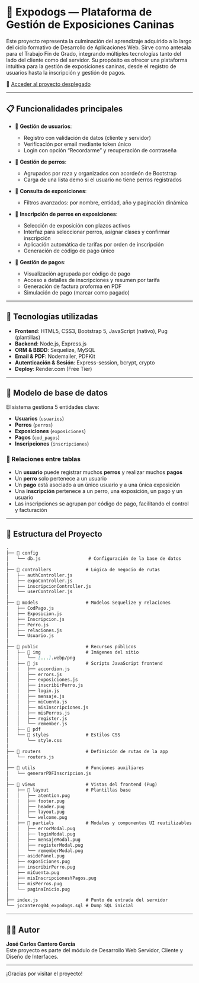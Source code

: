 # 🐾 Expodogs — Plataforma de Gestión de Exposiciones Caninas

Este proyecto representa la culminación del aprendizaje adquirido a lo largo del ciclo formativo de Desarrollo de Aplicaciones Web. Sirve como antesala para el Trabajo Fin de Grado, integrando múltiples tecnologías tanto del lado del cliente como del servidor. Su propósito es ofrecer una plataforma intuitiva para la gestión de exposiciones caninas, desde el registro de usuarios hasta la inscripción y gestión de pagos.

🔗 [Acceder al proyecto desplegado](https://tfg-expodogs.onrender.com)

---

## 📋 Funcionalidades principales

- 🔐 **Gestión de usuarios**:
  - Registro con validación de datos (cliente y servidor)
  - Verificación por email mediante token único
  - Login con opción “Recordarme” y recuperación de contraseña

- 🐶 **Gestión de perros**:
  - Agrupados por raza y organizados con acordeón de Bootstrap
  - Carga de una lista demo si el usuario no tiene perros registrados

- 📅 **Consulta de exposiciones**:
  - Filtros avanzados: por nombre, entidad, año y paginación dinámica

- 📝 **Inscripción de perros en exposiciones**:
  - Selección de exposición con plazos activos
  - Interfaz para seleccionar perros, asignar clases y confirmar inscripción
  - Aplicación automática de tarifas por orden de inscripción
  - Generación de código de pago único

- 💸 **Gestión de pagos**:
  - Visualización agrupada por código de pago
  - Acceso a detalles de inscripciones y resumen por tarifa
  - Generación de factura proforma en PDF
  - Simulación de pago (marcar como pagado)

---

## 🧪 Tecnologías utilizadas

- **Frontend**: HTML5, CSS3, Bootstrap 5, JavaScript (nativo), Pug (plantillas)
- **Backend**: Node.js, Express.js
- **ORM & BBDD**: Sequelize, MySQL
- **Email & PDF**: Nodemailer, PDFKit
- **Autenticación & Sesión**: Express-session, bcrypt, crypto
- **Deploy**: Render.com (Free Tier)

---

## 🧩 Modelo de base de datos

El sistema gestiona 5 entidades clave:

- **Usuarios** (`usuarios`)
- **Perros** (`perros`)
- **Exposiciones** (`exposiciones`)
- **Pagos** (`cod_pagos`)
- **Inscripciones** (`inscripciones`)

### 🔗 Relaciones entre tablas

- Un **usuario** puede registrar muchos **perros** y realizar muchos **pagos**
- Un **perro** solo pertenece a un usuario
- Un **pago** está asociado a un único usuario y a una única exposición
- Una **inscripción** pertenece a un perro, una exposición, un pago y un usuario
- Las inscripciones se agrupan por código de pago, facilitando el control y facturación

---

## 📁 Estructura del Proyecto

```md
.
├── 📁 config
│   └── db.js                  # Configuración de la base de datos
│
├── 📁 controllers             # Lógica de negocio de rutas
│   ├── authController.js
│   ├── expoController.js
│   ├── inscripcionController.js
│   └── userController.js
│
├── 📁 models                  # Modelos Sequelize y relaciones
│   ├── CodPago.js
│   ├── Exposicion.js
│   ├── Inscripcion.js
│   ├── Perro.js
│   ├── relaciones.js
│   └── Usuario.js
│
├── 📁 public                  # Recursos públicos
│   ├── 📁 img                 # Imágenes del sitio
│   │   └── [...].webp/png
│   ├── 📁 js                  # Scripts JavaScript frontend
│   │   ├── accordion.js
│   │   ├── errors.js
│   │   ├── exposiciones.js
│   │   ├── inscribirPerro.js
│   │   ├── login.js
│   │   ├── mensaje.js
│   │   ├── miCuenta.js
│   │   ├── misInscripciones.js
│   │   ├── misPerros.js
│   │   ├── register.js
│   │   └── remember.js
│   ├── 📁 pdf                 
│   └── 📁 styles              # Estilos CSS
│       └── style.css
│
├── 📁 routers                 # Definición de rutas de la app
│   └── routers.js
│
├── 📁 utils                   # Funciones auxiliares
│   └── generarPDFInscripcion.js
│
├── 📁 views                   # Vistas del frontend (Pug)
│   ├── 📁 layout              # Plantillas base
│   │   ├── atention.pug
│   │   ├── footer.pug
│   │   ├── header.pug
│   │   ├── layout.pug
│   │   └── welcome.pug
│   ├── 📁 partials            # Modales y componentes UI reutilizables
│   │   ├── errorModal.pug
│   │   ├── loginModal.pug
│   │   ├── mensajeModal.pug
│   │   ├── registerModal.pug
│   │   └── rememberModal.pug
│   ├── asidePanel.pug
│   ├── exposiciones.pug
│   ├── inscribirPerro.pug
│   ├── miCuenta.pug
│   ├── misInscripcionesYPagos.pug
│   ├── misPerros.pug
│   └── paginaInicio.pug
│
├── index.js                  # Punto de entrada del servidor
└── jccanterog04_expodogs.sql # Dump SQL inicial
```

---

## 👨‍🎓 Autor

**José Carlos Cantero García**  
Este proyecto es parte del módulo de Desarrollo Web Servidor, Cliente y Diseño de Interfaces.

---

¡Gracias por visitar el proyecto!
